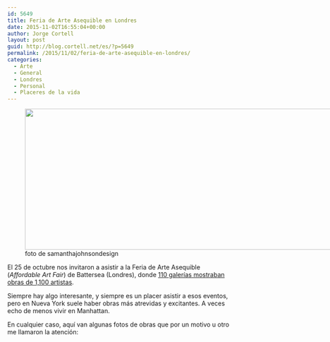 ```yaml
---
id: 5649
title: Feria de Arte Asequible en Londres
date: 2015-11-02T16:55:04+00:00
author: Jorge Cortell
layout: post
guid: http://blog.cortell.net/es/?p=5649
permalink: /2015/11/02/feria-de-arte-asequible-en-londres/
categories:
  - Arte
  - General
  - Londres
  - Personal
  - Placeres de la vida
---
```

<figure style="width: 700px" class="wp-caption aligncenter"><img class="" src="http://www.samanthajohnsondesign.com/wp-content/uploads/2015/03/AffordableArtFair-banner.jpg" alt="" width="700" height="320" /><figcaption class="wp-caption-text">foto de samanthajohnsondesign</figcaption></figure> 

El 25 de octubre nos invitaron a asistir a la Feria de Arte Asequible (_Affordable Art Fair_) de Battersea (Londres), donde <a href="http://affordableartfair.com/battersea/exhibiting-applying/autumn-2015-exhibitors/" target="_blank">110 galerías mostraban obras de 1,100 artistas</a>.

Siempre hay algo interesante, y siempre es un placer asistir a esos eventos, pero en Nueva York suele haber obras más atrevidas y excitantes. A veces echo de menos vivir en Manhattan.

En cualquier caso, aquí van algunas fotos de obras que por un motivo u otro me llamaron la atención: